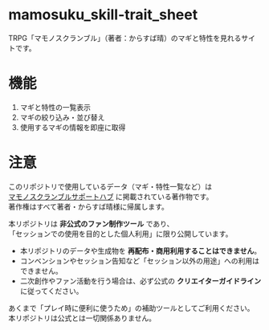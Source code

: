 # mamosuku_skill-trait_sheet
TRPG「マモノスクランブル」（著者：からすば晴）のマギと特性を見れるサイトです。

# 機能
1. マギと特性の一覧表示
2. マギの絞り込み・並び替え
3. 使用するマギの情報を即座に取得

# 注意
このリポジトリで使用しているデータ（マギ・特性一覧など）は  
[マモノスクランブルサポートハブ](https://karasuba-sei.biz/officialsite/?page_id=105) に掲載されている著作物です。  
著作権はすべて著者・からすば晴様に帰属します。  

本リポジトリは **非公式のファン制作ツール** であり、  
「セッションでの使用を目的とした個人利用」に限り公開しています。  

- 本リポジトリのデータや生成物を **再配布・商用利用することはできません**。  
- コンベンションやセッション告知など「セッション以外の用途」への利用はできません。  
- 二次創作やファン活動を行う場合は、必ず公式の **クリエイターガイドライン** に従ってください。  

あくまで「プレイ時に便利に使うため」の補助ツールとしてご利用ください。  
本リポジトリは公式とは一切関係ありません。
